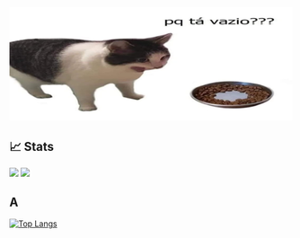 ![](https://github.com/xAzke/xAzke/blob/main/assets/pqtavazio.png)


## 📈 Stats
<img height="180em" src="https://github-readme-stats.vercel.app/api?username=xAzke&show_icons=true&hide_border=true&&count_private=true&include_all_commits=true&theme=synthwave" />
<img height="180em" src="https://github-readme-streak-stats.herokuapp.com/?user=xAzke&hide_border=true&theme=synthwave" />

## A
[![Top Langs](https://github-readme-stats.vercel.app/api/top-langs/?username=xAzke&layout=compact)](https://github.com/anuraghazra/github-readme-stats)
